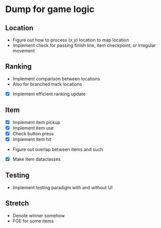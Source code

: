 # Dump for game logic

## Location
- Figure out how to process (x,y) location to map location
- Implement check for passing finish line, item checkpoint, or irregular movement

## Ranking
- Implement comparison between locations
-   Also for branched track locations
- [X] Implement efficient ranking update

## Item
- [X] Implement item pickup 
- [X] Implement item use
- [X] Check button press
- [X] Implement item hit
- Figure out overlap between items and such
- [X] Make Item dataclasses

## Testing
- Implement testing paradigm with and without UI

## Stretch
- Denote winner somehow
- FOE for some items